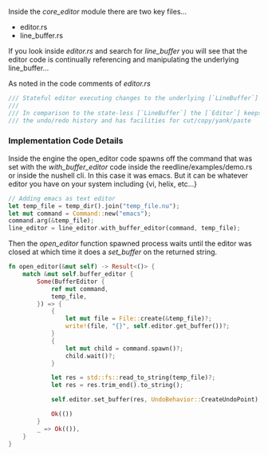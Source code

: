 

Inside the *core_editor* module there are two key files...

* editor.rs
* line_buffer.rs

If you look inside *editor.rs* and search for *line_buffer* you will see
that the editor code is continually referencing and manipulating the underlying
line_buffer...

As noted in the code comments of *editor.rs*

```rust
/// Stateful editor executing changes to the underlying [`LineBuffer`]
///
/// In comparison to the state-less [`LineBuffer`] the [`Editor`] keeps track of
/// the undo/redo history and has facilities for cut/copy/yank/paste
```

### Implementation Code Details

Inside the engine the open_editor code spawns off the command that was set
with the *with_buffer_editor* code inside the reedline/examples/demo.rs or
inside the nushell cli.  In this case it was emacs.  But it can
be whatever editor you have on your system including {vi, helix, etc...}

```rust
// Adding emacs as text editor
let temp_file = temp_dir().join("temp_file.nu");
let mut command = Command::new("emacs");
command.arg(&temp_file);
line_editor = line_editor.with_buffer_editor(command, temp_file);
```

Then the *open_editor* function spawned process waits until the editor was
closed at which time it does a *set_buffer* on the returned string.

```rust
fn open_editor(&mut self) -> Result<()> {
    match &mut self.buffer_editor {
        Some(BufferEditor {
            ref mut command,
            temp_file,
        }) => {
            {
                let mut file = File::create(&temp_file)?;
                write!(file, "{}", self.editor.get_buffer())?;
            }
            {
                let mut child = command.spawn()?;
                child.wait()?;
            }

            let res = std::fs::read_to_string(temp_file)?;
            let res = res.trim_end().to_string();

            self.editor.set_buffer(res, UndoBehavior::CreateUndoPoint);

            Ok(())
        }
        _ => Ok(()),
    }
}
```

